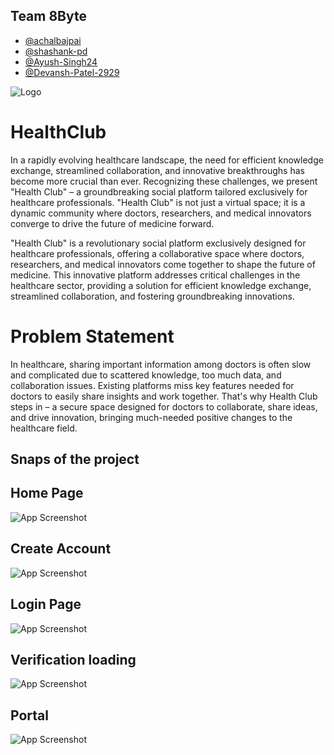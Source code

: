 
## Team 8Byte 

- [@achalbajpai](https://github.com/achalbajpai)
- [@shashank-pd](https://github.com/shashank-pd)
- [@Ayush-Singh24](https://github.com/Ayush-Singh24)
- [@Devansh-Patel-2929](https://github.com/Devansh-Patel-2929)


![Logo](https://github.com/achalbajpai/healthclub/assets/111895109/ae4439c6-baf7-49d5-b31e-13b8aab6d960)

# HealthClub 
In a rapidly evolving healthcare landscape, the need for efficient knowledge exchange, streamlined collaboration, and innovative breakthroughs has become more crucial than ever. Recognizing these challenges, we present "Health Club" – a groundbreaking social platform tailored exclusively for healthcare professionals. "Health Club" is not just a virtual space; it is a dynamic community where doctors, researchers, and medical innovators converge to drive the future of medicine forward.

"Health Club" is a revolutionary social platform exclusively designed for healthcare professionals, offering a collaborative space where doctors, researchers, and medical innovators come together to shape the future of medicine. This innovative platform addresses critical challenges in the healthcare sector, providing a solution for efficient knowledge exchange, streamlined collaboration, and fostering groundbreaking innovations.


# Problem Statement 
In healthcare, sharing important information among doctors is often slow and complicated due to scattered knowledge, too much data, and collaboration issues. Existing platforms miss key features needed for doctors to easily share insights and work together. That's why Health Club steps in – a secure space designed for doctors to collaborate, share ideas, and drive innovation, bringing much-needed positive changes to the healthcare field. 



## Snaps of the project 

## Home Page  
![App Screenshot](https://github.com/achalbajpai/healthclub/assets/111895109/0321da9e-1e5e-4f99-ae88-8ec135e48df0)

## Create Account 
![App Screenshot](https://github.com/achalbajpai/healthclub/assets/111895109/69db2834-7b4a-4434-b5df-33399965a7cd)

## Login Page 
![App Screenshot](https://github.com/achalbajpai/healthclub/assets/111895109/60753e09-a04c-46ef-a4e4-d61622515d5a)

## Verification loading  
![App Screenshot](https://github.com/achalbajpai/healthclub/assets/111895109/bafeb29f-f974-4244-8929-c915975ab986)

## Portal 
![App Screenshot](https://github.com/achalbajpai/healthclub/assets/111895109/9de19bc8-7079-4b9e-9245-4f68e24044dd)






